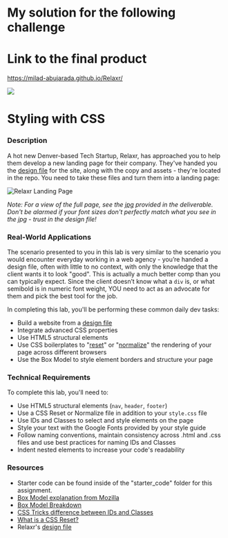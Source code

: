 # My solution for the following challenge
# Link to the final product 
https://milad-abujarada.github.io/Relaxr/

![](https://ga-dash.s3.amazonaws.com/production/assets/logo-9f88ae6c9c3871690e33280fcf557f33.png)

# Styling with CSS

### Description

A hot new Denver-based Tech Startup, Relaxr, has approached you to help them develop a new landing page for their company. They've handed you the [design file](starter_code/design_file.txt) for the site, along with the copy and assets - they're located in the repo. You need to take these files and turn them into a landing page:

![Relaxr Landing Page](https://i.imgur.com/aiNUaDW.png)

*Note: For a view of the full page, see the [jpg](starter_code/images/relaxr_landing.jpg) provided in the deliverable. Don't be alarmed if your font sizes don't perfectly match what you see in the jpg - trust in the design file!*

### Real-World Applications

The scenario presented to you in this lab is very similar to the scenario you would encounter everyday working in a web agency - you’re handed a design file, often with little to no context, with only the knowledge that the client wants it to look "good". This is actually a much better comp than you can typically expect. Since the client doesn’t know what a `div` is, or what semibold is in numeric font weight, YOU need to act as an advocate for them and pick the best tool for the job.

In completing this lab, you'll be performing these common daily dev tasks:

- Build a website from a [design file](starter_code/design_file.txt)
- Integrate advanced CSS properties
- Use HTML5 structural elements
- Use CSS boilerplates to "[reset](http://meyerweb.com/eric/tools/css/reset/index.html)" or "[normalize](https://cdnjs.cloudflare.com/ajax/libs/normalize/5.0.0/normalize.css)" the rendering of your page across different browsers
- Use the Box Model to style element borders and structure your page

### Technical Requirements

To complete this lab, you'll need to:

- Use HTML5 structural elements (`nav`, `header`, `footer`)
- Use a CSS Reset or Normalize file in addition to your `style.css` file
- Use IDs and Classes to select and style elements on the page
- Style your text with the Google Fonts provided by your style guide
- Follow naming conventions, maintain consistency across .html and .css files and use best practices for naming IDs and Classes
- Indent nested elements to increase your code's readability

### Resources

- Starter code can be found inside of the "starter_code" folder for this assignment.
- [Box Model explanation from Mozilla](https://developer.mozilla.org/en-US/docs/Web/CSS/box_model)
- [Box Model Breakdown](http://learn.shayhowe.com/html-css/opening-the-box-model/)
- [CSS Tricks difference between IDs and Classes](https://css-tricks.com/the-difference-between-id-and-class/)
- [What is a CSS Reset?](http://www.cssreset.com/what-is-a-css-reset/)
- Relaxr's [design file](starter_code/design_file)
